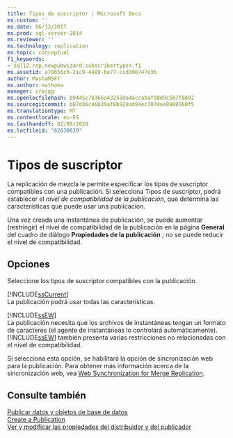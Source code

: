 ```yaml
---
title: Tipos de suscriptor | Microsoft Docs
ms.custom: ''
ms.date: 06/13/2017
ms.prod: sql-server-2014
ms.reviewer: ''
ms.technology: replication
ms.topic: conceptual
f1_keywords:
- sql12.rep.newpubwizard.subscribertypes.f1
ms.assetid: a70656cb-21c9-4489-be77-ccd396747e3b
author: MashaMSFT
ms.author: mathoma
manager: craigg
ms.openlocfilehash: b9445c7b366a43253da4accabaf98d9c5b7f8d92
ms.sourcegitcommit: b87d36c46b39af8b929ad94ec707dee8800950f5
ms.translationtype: MT
ms.contentlocale: es-ES
ms.lasthandoff: 02/08/2020
ms.locfileid: "62630639"
---
```

# <a name="subscriber-types"></a>Tipos de suscriptor
  La replicación de mezcla le permite especificar los tipos de suscriptor compatibles con una publicación. Si selecciona Tipos de suscriptor, podrá establecer el *nivel de compatibilidad de la publicación*, que determina las características que puede usar una publicación.  
  
 Una vez creada una instantánea de publicación, se puede aumentar (restringir) el nivel de compatibilidad de la publicación en la página **General** del cuadro de diálogo **Propiedades de la publicación** ; no se puede reducir el nivel de compatibilidad.  
  
## <a name="options"></a>Opciones  
 Seleccione los tipos de suscriptor compatibles con la publicación.  
  
 [!INCLUDE[ssCurrent](../../includes/sscurrent-md.md)]  
 La publicación podrá usar todas las características.  
  
 [!INCLUDE[ssEW](../../includes/ssew-md.md)]  
 La publicación necesita que los archivos de instantáneas tengan un formato de caracteres (el agente de instantáneas lo controlará automáticamente). [!INCLUDE[ssEW](../../includes/ssew-md.md)] también presenta varias restricciones no relacionadas con el nivel de compatibilidad.  
  
 Si selecciona esta opción, se habilitará la opción de sincronización web para la publicación. Para obtener más información acerca de la sincronización web, vea [Web Synchronization for Merge Replication](web-synchronization-for-merge-replication.md).  
  
## <a name="see-also"></a>Consulte también  
 [Publicar datos y objetos de base de datos](publish/publish-data-and-database-objects.md)   
 [Create a Publication](publish/create-a-publication.md)   
 [Ver y modificar las propiedades del distribuidor y del publicador](view-and-modify-distributor-and-publisher-properties.md)   

  
